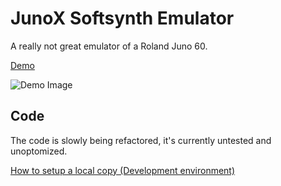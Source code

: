 # JunoX Softsynth Emulator

A really not great emulator of a Roland Juno 60.

[Demo](https://dzannotti.github.io/junox/)

![Demo Image](https://i.redd.it/uhnt5jw0new21.png)

## Code

The code is slowly being refactored, it's currently untested and unoptomized.

[How to setup a local copy (Development environment)](https://github.com/dzannotti/junox/wiki/Install-development-environment)

